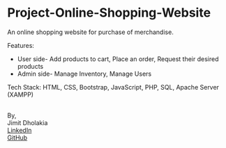 # Project-Online-Shopping-Website

An online shopping website for purchase of merchandise.  

Features:
* User side- Add products to cart, Place an order, Request their desired products
* Admin side- Manage Inventory, Manage Users

Tech Stack: HTML, CSS, Bootstrap, JavaScript, PHP, SQL, Apache Server (XAMPP)

&nbsp;  
By,  
Jimit Dholakia  
[LinkedIn](https://in.linkedin.com/in/jimit105 "LinkedIn Profile")  
[GitHub](https://github.com/jimit105 "GitHub Profile")  

